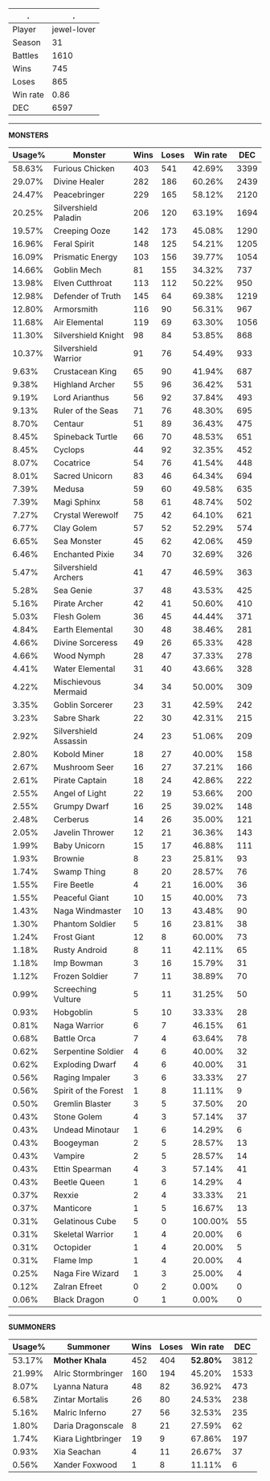 .|.
|-|-
Player|jewel-lover
Season|31
Battles|1610
Wins|745
Loses|865
Win rate|0.86
DEC|6597

---
**MONSTERS**

Usage%|Monster|Wins|Loses|Win rate|DEC|
-|-|-|-|-|-|
58.63%|Furious Chicken|403|541|42.69%|3399|
29.07%|Divine Healer|282|186|60.26%|2439|
24.47%|Peacebringer|229|165|58.12%|2120|
20.25%|Silvershield Paladin|206|120|63.19%|1694|
19.57%|Creeping Ooze|142|173|45.08%|1290|
16.96%|Feral Spirit|148|125|54.21%|1205|
16.09%|Prismatic Energy|103|156|39.77%|1054|
14.66%|Goblin Mech|81|155|34.32%|737|
13.98%|Elven Cutthroat|113|112|50.22%|950|
12.98%|Defender of Truth|145|64|69.38%|1219|
12.80%|Armorsmith|116|90|56.31%|967|
11.68%|Air Elemental|119|69|63.30%|1056|
11.30%|Silvershield Knight|98|84|53.85%|868|
10.37%|Silvershield Warrior|91|76|54.49%|933|
9.63%|Crustacean King|65|90|41.94%|687|
9.38%|Highland Archer|55|96|36.42%|531|
9.19%|Lord Arianthus|56|92|37.84%|493|
9.13%|Ruler of the Seas|71|76|48.30%|695|
8.70%|Centaur|51|89|36.43%|475|
8.45%|Spineback Turtle|66|70|48.53%|651|
8.45%|Cyclops|44|92|32.35%|452|
8.07%|Cocatrice|54|76|41.54%|448|
8.01%|Sacred Unicorn|83|46|64.34%|694|
7.39%|Medusa|59|60|49.58%|635|
7.39%|Magi Sphinx|58|61|48.74%|502|
7.27%|Crystal Werewolf|75|42|64.10%|621|
6.77%|Clay Golem|57|52|52.29%|574|
6.65%|Sea Monster|45|62|42.06%|459|
6.46%|Enchanted Pixie|34|70|32.69%|326|
5.47%|Silvershield Archers|41|47|46.59%|363|
5.28%|Sea Genie|37|48|43.53%|425|
5.16%|Pirate Archer|42|41|50.60%|410|
5.03%|Flesh Golem|36|45|44.44%|371|
4.84%|Earth Elemental|30|48|38.46%|281|
4.66%|Divine Sorceress|49|26|65.33%|428|
4.66%|Wood Nymph|28|47|37.33%|278|
4.41%|Water Elemental|31|40|43.66%|328|
4.22%|Mischievous Mermaid|34|34|50.00%|309|
3.35%|Goblin Sorcerer|23|31|42.59%|242|
3.23%|Sabre Shark|22|30|42.31%|215|
2.92%|Silvershield Assassin|24|23|51.06%|209|
2.80%|Kobold Miner|18|27|40.00%|158|
2.67%|Mushroom Seer|16|27|37.21%|166|
2.61%|Pirate Captain|18|24|42.86%|222|
2.55%|Angel of Light|22|19|53.66%|200|
2.55%|Grumpy Dwarf|16|25|39.02%|148|
2.48%|Cerberus|14|26|35.00%|121|
2.05%|Javelin Thrower|12|21|36.36%|143|
1.99%|Baby Unicorn|15|17|46.88%|111|
1.93%|Brownie|8|23|25.81%|93|
1.74%|Swamp Thing|8|20|28.57%|76|
1.55%|Fire Beetle|4|21|16.00%|36|
1.55%|Peaceful Giant|10|15|40.00%|73|
1.43%|Naga Windmaster|10|13|43.48%|90|
1.30%|Phantom Soldier|5|16|23.81%|38|
1.24%|Frost Giant|12|8|60.00%|73|
1.18%|Rusty Android|8|11|42.11%|65|
1.18%|Imp Bowman|3|16|15.79%|31|
1.12%|Frozen Soldier|7|11|38.89%|70|
0.99%|Screeching Vulture|5|11|31.25%|50|
0.93%|Hobgoblin|5|10|33.33%|28|
0.81%|Naga Warrior|6|7|46.15%|61|
0.68%|Battle Orca|7|4|63.64%|78|
0.62%|Serpentine Soldier|4|6|40.00%|32|
0.62%|Exploding Dwarf|4|6|40.00%|31|
0.56%|Raging Impaler|3|6|33.33%|27|
0.56%|Spirit of the Forest|1|8|11.11%|9|
0.50%|Gremlin Blaster|3|5|37.50%|20|
0.43%|Stone Golem|4|3|57.14%|37|
0.43%|Undead Minotaur|1|6|14.29%|6|
0.43%|Boogeyman|2|5|28.57%|13|
0.43%|Vampire|2|5|28.57%|14|
0.43%|Ettin Spearman|4|3|57.14%|41|
0.43%|Beetle Queen|1|6|14.29%|4|
0.37%|Rexxie|2|4|33.33%|21|
0.37%|Manticore|1|5|16.67%|13|
0.31%|Gelatinous Cube|5|0|100.00%|55|
0.31%|Skeletal Warrior|1|4|20.00%|6|
0.31%|Octopider|1|4|20.00%|5|
0.31%|Flame Imp|1|4|20.00%|4|
0.25%|Naga Fire Wizard|1|3|25.00%|4|
0.12%|Zalran Efreet|0|2|0.00%|0|
0.06%|Black Dragon|0|1|0.00%|0|

---
**SUMMONERS**

Usage%|Summoner|Wins|Loses|Win rate|DEC|
-|-|-|-|-|-|
53.17%|**Mother Khala**|452|404|**52.80%**|3812|
21.99%|Alric Stormbringer|160|194|45.20%|1533|
8.07%|Lyanna Natura|48|82|36.92%|473|
6.58%|Zintar Mortalis|26|80|24.53%|238|
5.16%|Malric Inferno|27|56|32.53%|235|
1.80%|Daria Dragonscale|8|21|27.59%|62|
1.74%|Kiara Lightbringer|19|9|67.86%|197|
0.93%|Xia Seachan|4|11|26.67%|37|
0.56%|Xander Foxwood|1|8|11.11%|6|
